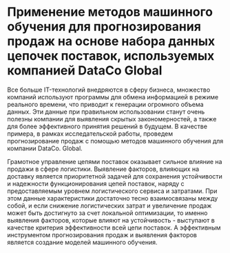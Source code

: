 # Применение методов машинного обучения для прогнозирования продаж на основе набора данных цепочек поставок, используемых компанией DataCo Global
Все больше IT-технологий внедряются в сферу бизнеса, множество компаний используют программы для обмена информацией в режиме реального времени, что приводит к генерации огромного объема данных. Эти данные при правильном использовании станут очень полезны компании для выявления скрытых закономерностей, а также для более эффективного принятия решений в будущем. В качестве примера, в рамках исследательской работы, проведем прогнозирование продаж с помощью методов машинного обучения для компании DataCo. Global.

Грамотное управление цепями поставок оказывает сильное влияние на продажи в сфере логистики. Выявление факторов, влияющих на доставку является приоритетной задачей для сохранения устойчивости и надежности функционирования цепей поставок, наряду с предоставляемым уровнем логистического сервиса и затратами. При этом данные характеристики достаточно тесно взаимосвязаны между собой, и если снижение логистических затрат и увеличение продаж может быть достигнуто за счет локальной оптимизации, то именно выявления факторов, которые влияют на устойчивость - выступают в качестве критерия эффективности всей цепи поставок. А эффективным инструментом прогнозирования продаж и выявления факторов является создание моделей машинного обучения.
